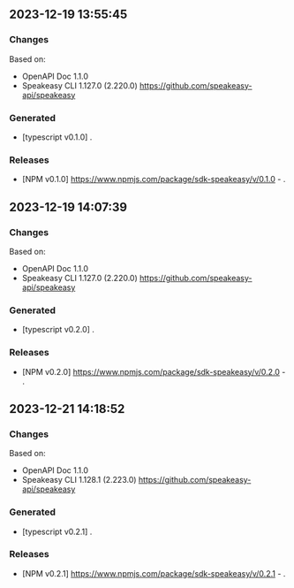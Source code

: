 

## 2023-12-19 13:55:45
### Changes
Based on:
- OpenAPI Doc 1.1.0 
- Speakeasy CLI 1.127.0 (2.220.0) https://github.com/speakeasy-api/speakeasy
### Generated
- [typescript v0.1.0] .
### Releases
- [NPM v0.1.0] https://www.npmjs.com/package/sdk-speakeasy/v/0.1.0 - .

## 2023-12-19 14:07:39
### Changes
Based on:
- OpenAPI Doc 1.1.0 
- Speakeasy CLI 1.127.0 (2.220.0) https://github.com/speakeasy-api/speakeasy
### Generated
- [typescript v0.2.0] .
### Releases
- [NPM v0.2.0] https://www.npmjs.com/package/sdk-speakeasy/v/0.2.0 - .

## 2023-12-21 14:18:52
### Changes
Based on:
- OpenAPI Doc 1.1.0 
- Speakeasy CLI 1.128.1 (2.223.0) https://github.com/speakeasy-api/speakeasy
### Generated
- [typescript v0.2.1] .
### Releases
- [NPM v0.2.1] https://www.npmjs.com/package/sdk-speakeasy/v/0.2.1 - .